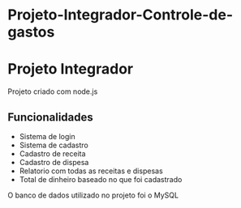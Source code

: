 # Projeto-Integrador-Controle-de-gastos

<h1> Projeto Integrador </h1>

<p> Projeto criado com node.js </p>
<h2>Funcionalidades</h2>
<ul>
  <li>Sistema de login</li>
  <li>Sistema de cadastro</li>
  <li>Cadastro de receita</li>
  <li>Cadastro de dispesa</li>
  <li>Relatorio com todas as receitas e dispesas</li>
  <li>Total de dinheiro baseado no que foi cadastrado</li>
</ul>

<p>O banco de dados utilizado no projeto foi o MySQL</p>
